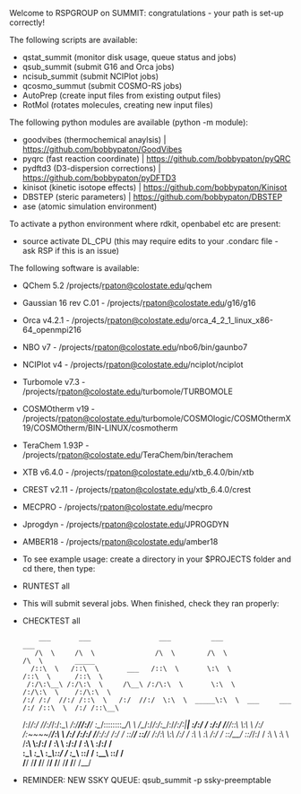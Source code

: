 Welcome to RSPGROUP on SUMMIT: congratulations - your path is set-up correctly!

The following scripts are available: 
- qstat_summit (monitor disk usage, queue status and jobs)
- qsub_summit (submit G16 and Orca jobs)
- ncisub_summit (submit NCIPlot jobs)
- qcosmo_summut (submit COSMO-RS jobs)
- AutoPrep (create input files from existing output files)
- RotMol (rotates molecules, creating new input files)

The following python modules are available (python -m module):
- goodvibes (thermochemical anaylsis) | https://github.com/bobbypaton/GoodVibes
- pyqrc (fast reaction coordinate) | https://github.com/bobbypaton/pyQRC
- pydftd3 (D3-dispersion corrections) | https://github.com/bobbypaton/pyDFTD3
- kinisot (kinetic isotope effects) | https://github.com/bobbypaton/Kinisot
- DBSTEP (steric parameters) | https://github.com/bobbypaton/DBSTEP
- ase (atomic simulation environment)

To activate a python environment where rdkit, openbabel etc are present:
- source activate DL_CPU (this may require edits to your .condarc file - ask RSP if this is an issue)

The following software is available:
- QChem 5.2 /projects/rpaton@colostate.edu/qchem
- Gaussian 16 rev C.01 - /projects/rpaton@colostate.edu/g16/g16
- Orca v4.2.1 - /projects/rpaton@colostate.edu/orca_4_2_1_linux_x86-64_openmpi216
- NBO v7 - /projects/rpaton@colostate.edu/nbo6/bin/gaunbo7
- NCIPlot v4 - /projects/rpaton@colostate.edu/nciplot/nciplot
- Turbomole v7.3 - /projects/rpaton@colostate.edu/turbomole/TURBOMOLE
- COSMOtherm v19 - /projects/rpaton@colostate.edu/turbomole/COSMOlogic/COSMOthermX19/COSMOtherm/BIN-LINUX/cosmotherm
- TeraChem 1.93P - /projects/rpaton@colostate.edu/TeraChem/bin/terachem 
- XTB v6.4.0 - /projects/rpaton@colostate.edu/xtb_6.4.0/bin/xtb
- CREST v2.11 - /projects/rpaton@colostate.edu/xtb_6.4.0/crest
- MECPRO - /projects/rpaton@colostate.edu/mecpro
- Jprogdyn - /projects/rpaton@colostate.edu/JPROGDYN 
- AMBER18 - /projects/rpaton@colostate.edu/amber18

- To see example usage: create a directory in your $PROJECTS folder and cd there, then type:
- RUNTEST all 
- This will submit several jobs. When finished, check they ran properly:
- CHECKTEST all
    
          ___       ___                 ___          ___                       ___                  
         /\  \     /\  \               /\  \        /\  \                     /\  \        _____    
        /::\  \   /::\  \       ___   /::\  \       \:\  \                   /::\  \      /::\  \   
       /:/\:\__\ /:/\:\  \     /\__\ /:/\:\  \       \:\  \                 /:/\:\  \    /:/\:\  \  
      /:/ /:/  //:/ /::\  \   /:/  //:/  \:\  \  _____\:\  \  ___     ___  /:/ /::\  \  /:/ /::\__\ 
     /:/_/:/  //:/_/:/\:\__\ /:/__//:/__/ \:\__\/::::::::\__\/\  \   /\__\/:/_/:/\:\__\/:/_/:/\:|__|
     \:\/:/  / \:\/:/  \/__//::\  \\:\  \ /:/  /\:\~~\~~\/__/\:\  \ /:/  /\:\/:/  \/__/\:\/:/ /:/  /
      \::/__/   \::/__/    /:/\:\  \\:\  /:/  /  \:\  \       \:\  /:/  /  \::/__/      \::/_/:/  / 
       \:\  \    \:\  \    \/__\:\  \\:\/:/  /    \:\  \       \:\/:/  /    \:\  \       \:\/:/  /  
        \:\__\    \:\__\        \:\__\\::/  /      \:\__\       \::/  /      \:\__\       \::/  /   
         \/__/     \/__/         \/__/ \/__/        \/__/        \/__/        \/__/        \/__/    


- REMINDER: NEW SSKY QUEUE: qsub_summit -p ssky-preemptable

